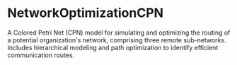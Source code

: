 # NetworkOptimizationCPN
A Colored Petri Net (CPN) model for simulating and optimizing the routing of a potential organization's network, comprising three remote sub-networks. Includes hierarchical modeling and path optimization to identify efficient communication routes.
